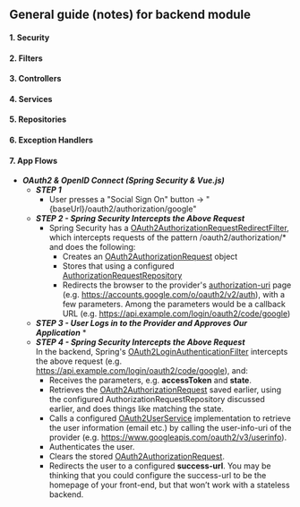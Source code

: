 ## General guide (notes) for backend module

#### 1. Security
#### 2. Filters
#### 3. Controllers
#### 4. Services
#### 5. Repositories
#### 6. Exception Handlers
#### 7. App Flows
* **_OAuth2 & OpenID Connect (Spring Security & Vue.js)_**
    * **_STEP 1_**
        * User presses a "Social Sign On" button -> "{baseUrl}/oauth2/authorization/google"
    * **_STEP 2 - Spring Security Intercepts the Above Request_**
        * Spring Security has a [OAuth2AuthorizationRequestRedirectFilter](), which intercepts requests of the pattern /oauth2/authorization/* and does the following:
            * Creates an  [OAuth2AuthorizationRequest]() object
            * Stores that using a configured [AuthorizationRequestRepository]()
            * Redirects the browser to the provider's [authorization-uri]() page (e.g. https://accounts.google.com/o/oauth2/v2/auth), with a few parameters. Among the parameters would be a callback URL (e.g. https://api.example.com/login/oauth2/code/google)
    * **_STEP 3 - User Logs in to the Provider and Approves Our Application_**
        * 
    * **_STEP 4 - Spring Security Intercepts the Above Request_**<br>
        In the backend, Spring's [OAuth2LoginAuthenticationFilter]() intercepts the above request (e.g. https://api.example.com/login/oauth2/code/google), and:
        * Receives the parameters, e.g. <b>accessToken</b> and <b>state</b>.
        * Retrieves the [OAuth2AuthorizationRequest]() saved earlier, using the configured AuthorizationRequestRepository discussed earlier, and does things like matching the state.
        * Calls a configured [OAuth2UserService]() implementation to retrieve the user information (email etc.) by calling the user-info-uri of the provider (e.g. https://www.googleapis.com/oauth2/v3/userinfo).
        * Authenticates the user.
        * Clears the stored [OAuth2AuthorizationRequest]().
        * Redirects the user to a configured <b>success-url</b>. You may be thinking that you could configure the success-url to be the homepage of your front-end, but that won’t work with a stateless backend. 
        
